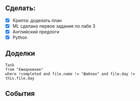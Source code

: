 ## Cделать:
- [x] Крипта: доделать план 
- [x] ML сделано первое задание по лабе 3
- [x] Английский предлоги
- [x] Python

## Доделки
```dataview
Task
from "Ежедневник"
where !completed and file.name != "Шаблон" and file.day != this.file.day
```
## События